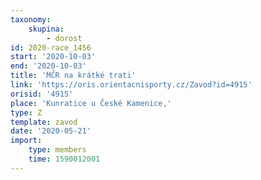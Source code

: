 ```yaml
---
taxonomy:
    skupina:
        - dorost
id: 2020-race_1456
start: '2020-10-03'
end: '2020-10-03'
title: 'MČR na krátké trati'
link: 'https://oris.orientacnisporty.cz/Zavod?id=4915'
orisid: '4915'
place: 'Kunratice u České Kamenice,'
type: Z
template: zavod
date: '2020-05-21'
import:
    type: members
    time: 1590012001
---
```

